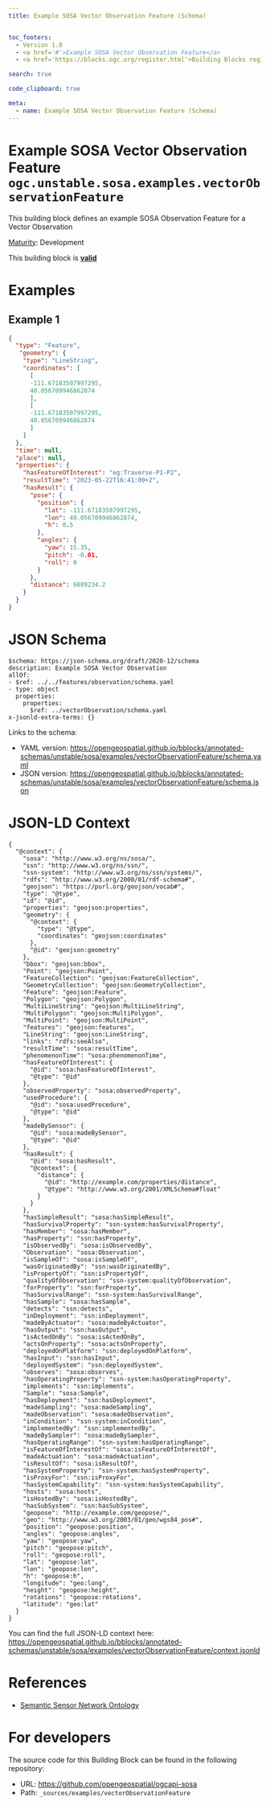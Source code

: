 ```yaml
---
title: Example SOSA Vector Observation Feature (Schema)


toc_footers:
  - Version 1.0
  - <a href='#'>Example SOSA Vector Observation Feature</a>
  - <a href='https://blocks.ogc.org/register.html'>Building Blocks register</a>

search: true

code_clipboard: true

meta:
  - name: Example SOSA Vector Observation Feature (Schema)
---
```



# Example SOSA Vector Observation Feature `ogc.unstable.sosa.examples.vectorObservationFeature`

This building block defines an example SOSA Observation Feature for a Vector Observation

[Maturity](https://github.com/cportele/ogcapi-building-blocks#building-block-maturity): Development

<aside class="success">
This building block is <strong><a href="https://github.com/opengeospatial/bblocks/blob/master/tests/unstable/sosa/examples/vectorObservationFeature/" target="_blank">valid</a></strong>
</aside>

# Examples

## Example 1

```json
{
  "type": "Feature",
   "geometry": {
    "type": "LineString",
    "coordinates": [
      [
      -111.67183507997295,
      40.056709946862874
      ],
      [ 
      -111.67183507997295,
      40.056709946862874
      ]
    ]
  },
  "time": null,
  "place": null,
  "properties": {
    "hasFeatureOfInterest": "eg:Traverse-P1-P2",
    "resultTime": "2023-05-22T16:41:00+2",
    "hasResult": {
      "pose": {
        "position": {
          "lat": -111.67183507997295,
          "lon": 40.056709946862874,
          "h": 0.5
        },
        "angles": {
          "yaw": 15.35,
          "pitch": -0.01,
          "roll": 0
        }
      },
      "distance": 6889234.2
    }
  }
}

```


# JSON Schema

```yaml--schema
$schema: https://json-schema.org/draft/2020-12/schema
description: Example SOSA Vector Observation
allOf:
- $ref: ../../features/observation/schema.yaml
- type: object
  properties:
    properties:
      $ref: ../vectorObservation/schema.yaml
x-jsonld-extra-terms: {}

```

Links to the schema:

* YAML version: <a href="https://opengeospatial.github.io/bblocks/annotated-schemas/unstable/sosa/examples/vectorObservationFeature/schema.yaml" target="_blank">https://opengeospatial.github.io/bblocks/annotated-schemas/unstable/sosa/examples/vectorObservationFeature/schema.yaml</a>
* JSON version: <a href="https://opengeospatial.github.io/bblocks/annotated-schemas/unstable/sosa/examples/vectorObservationFeature/schema.json" target="_blank">https://opengeospatial.github.io/bblocks/annotated-schemas/unstable/sosa/examples/vectorObservationFeature/schema.json</a>


# JSON-LD Context

```json--ldContext
{
  "@context": {
    "sosa": "http://www.w3.org/ns/sosa/",
    "ssn": "http://www.w3.org/ns/ssn/",
    "ssn-system": "http://www.w3.org/ns/ssn/systems/",
    "rdfs": "http://www.w3.org/2000/01/rdf-schema#",
    "geojson": "https://purl.org/geojson/vocab#",
    "type": "@type",
    "id": "@id",
    "properties": "geojson:properties",
    "geometry": {
      "@context": {
        "type": "@type",
        "coordinates": "geojson:coordinates"
      },
      "@id": "geojson:geometry"
    },
    "bbox": "geojson:bbox",
    "Point": "geojson:Point",
    "FeatureCollection": "geojson:FeatureCollection",
    "GeometryCollection": "geojson:GeometryCollection",
    "Feature": "geojson:Feature",
    "Polygon": "geojson:Polygon",
    "MultiLineString": "geojson:MultiLineString",
    "MultiPolygon": "geojson:MultiPolygon",
    "MultiPoint": "geojson:MultiPoint",
    "features": "geojson:features",
    "LineString": "geojson:LineString",
    "links": "rdfs:seeAlso",
    "resultTime": "sosa:resultTime",
    "phenomenonTime": "sosa:phenomenonTime",
    "hasFeatureOfInterest": {
      "@id": "sosa:hasFeatureOfInterest",
      "@type": "@id"
    },
    "observedProperty": "sosa:observedProperty",
    "usedProcedure": {
      "@id": "sosa:usedProcedure",
      "@type": "@id"
    },
    "madeBySensor": {
      "@id": "sosa:madeBySensor",
      "@type": "@id"
    },
    "hasResult": {
      "@id": "sosa:hasResult",
      "@context": {
        "distance": {
          "@id": "http://example.com/properties/distance",
          "@type": "http://www.w3.org/2001/XMLSchema#float"
        }
      }
    },
    "hasSimpleResult": "sosa:hasSimpleResult",
    "hasSurvivalProperty": "ssn-system:hasSurvivalProperty",
    "hasMember": "sosa:hasMember",
    "hasProperty": "ssn:hasProperty",
    "isObservedBy": "sosa:isObservedBy",
    "Observation": "sosa:Observation",
    "isSampleOf": "sosa:isSampleOf",
    "wasOriginatedBy": "ssn:wasOriginatedBy",
    "isPropertyOf": "ssn:isPropertyOf",
    "qualityOfObservation": "ssn-system:qualityOfObservation",
    "forProperty": "ssn:forProperty",
    "hasSurvivalRange": "ssn-system:hasSurvivalRange",
    "hasSample": "sosa:hasSample",
    "detects": "ssn:detects",
    "inDeployment": "ssn:inDeployment",
    "madeByActuator": "sosa:madeByActuator",
    "hasOutput": "ssn:hasOutput",
    "isActedOnBy": "sosa:isActedOnBy",
    "actsOnProperty": "sosa:actsOnProperty",
    "deployedOnPlatform": "ssn:deployedOnPlatform",
    "hasInput": "ssn:hasInput",
    "deployedSystem": "ssn:deployedSystem",
    "observes": "sosa:observes",
    "hasOperatingProperty": "ssn-system:hasOperatingProperty",
    "implements": "ssn:implements",
    "Sample": "sosa:Sample",
    "hasDeployment": "ssn:hasDeployment",
    "madeSampling": "sosa:madeSampling",
    "madeObservation": "sosa:madeObservation",
    "inCondition": "ssn-system:inCondition",
    "implementedBy": "ssn:implementedBy",
    "madeBySampler": "sosa:madeBySampler",
    "hasOperatingRange": "ssn-system:hasOperatingRange",
    "isFeatureOfInterestOf": "sosa:isFeatureOfInterestOf",
    "madeActuation": "sosa:madeActuation",
    "isResultOf": "sosa:isResultOf",
    "hasSystemProperty": "ssn-system:hasSystemProperty",
    "isProxyFor": "ssn:isProxyFor",
    "hasSystemCapability": "ssn-system:hasSystemCapability",
    "hosts": "sosa:hosts",
    "isHostedBy": "sosa:isHostedBy",
    "hasSubSystem": "ssn:hasSubSystem",
    "geopose": "http://example.com/geopose/",
    "geo": "http://www.w3.org/2003/01/geo/wgs84_pos#",
    "position": "geopose:position",
    "angles": "geopose:angles",
    "yaw": "geopose:yaw",
    "pitch": "geopose:pitch",
    "roll": "geopose:roll",
    "lat": "geopose:lat",
    "lon": "geopose:lon",
    "h": "geopose:h",
    "longitude": "geo:long",
    "height": "geopose:height",
    "rotations": "geopose:rotations",
    "latitude": "geo:lat"
  }
}
```

You can find the full JSON-LD context here:
<a href="https://opengeospatial.github.io/bblocks/annotated-schemas/unstable/sosa/examples/vectorObservationFeature/context.jsonld" target="_blank">https://opengeospatial.github.io/bblocks/annotated-schemas/unstable/sosa/examples/vectorObservationFeature/context.jsonld</a>

# References

* [Semantic Sensor Network Ontology](https://www.w3.org/TR/vocab-ssn/)

# For developers

The source code for this Building Block can be found in the following repository:

* URL: <a href="https://github.com/opengeospatial/ogcapi-sosa" target="_blank">https://github.com/opengeospatial/ogcapi-sosa</a>
* Path: `_sources/examples/vectorObservationFeature`

